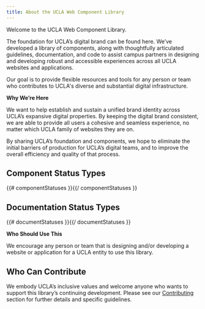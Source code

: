 ```yaml
---
title: About the UCLA Web Component Library
---
```


Welcome to the UCLA Web Component Library.

The foundation for UCLA’s digital brand can be found here. We’ve developed a library of components, along with thoughtfully articulated guidelines, documentation, and code to assist campus partners in designing and developing robust and accessible experiences across all UCLA websites and applications.

Our goal is to provide flexible resources and tools for any person or team who contributes to UCLA's diverse and substantial digital infrastructure.

**Why We’re Here**

We want to help establish and sustain a unified brand identity across UCLA’s expansive digital properties. By keeping the digital brand consistent, we are able to provide all users a cohesive and seamless experience, no matter which UCLA family of websites they are on.

By sharing UCLA’s foundation and components, we hope to eliminate the initial barriers of production for UCLA’s digital teams, and to improve the overall efficiency and quality of that process.

## Component Status Types

{{# componentStatuses }}{{/ componentStatuses }}

## Documentation Status Types

{{# documentStatuses }}{{/ documentStatuses }}

**Who Should Use This**

We encourage any person or team that is designing and/or developing a website or application for a UCLA entity to use this library.

## Who Can Contribute

We embody UCLA’s inclusive values and welcome anyone who wants to support this library’s continuing development. Please see our [Contributing](/docs/contribute/contributing) section for further details and specific guidelines.
